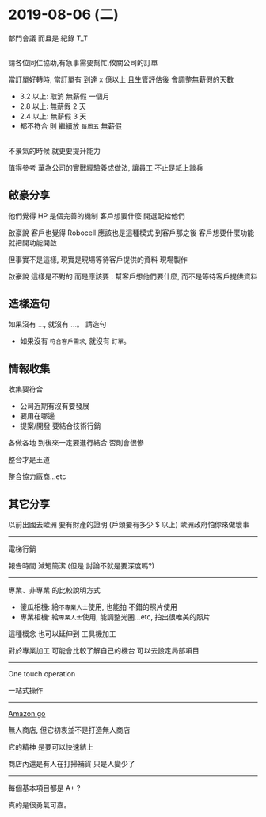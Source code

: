 # 2019-08-06 (二)

部門會議 而且是 紀錄 T_T

##

請各位同仁協助,有急事需要幫忙,攸關公司的訂單

當訂單好轉時,
當訂單有 到達 x 億以上 且生管評估後
會調整無薪假的天數

- 3.2 以上: 取消 無薪假 一個月
- 2.8 以上: 無薪假 2 天
- 2.4 以上: 無薪假 3 天
- 都不符合 則 繼續放 `每周五` 無薪假

##

不景氣的時候
就更要提升能力

值得參考 華為公司的實戰經驗養成做法,
讓員工 不止是紙上談兵

## 啟豪分享

他們覺得 HP 是個完善的機制
客戶想要什麼 開選配給他們

啟豪說 客戶也覺得 Robocell 應該也是這種模式
到客戶那之後 客戶想要什麼功能 就把開功能開啟

但事實不是這樣, 現實是現場等待客戶提供的資料 現場製作

啟豪說 這樣是不對的 而是應該要
: 幫客戶想他們要什麼, 而不是等待客戶提供資料

## 造樣造句

如果沒有 ..., 就沒有 ...。 請造句

- 如果沒有 `符合客戶需求`, 就沒有 `訂單`。

## 情報收集

收集要符合

- 公司近期有沒有要發展
- 要用在哪邊
- 提案/開發 要結合技術行銷

各做各地
到後來一定要進行結合
否則會很慘

整合才是王道

整合協力廠商...etc

## 其它分享

以前出國去歐洲 要有財產的證明 (戶頭要有多少 \$ 以上)
歐洲政府怕你來做壞事

---

電梯行銷

報告時間 減短簡潔 (但是 討論不就是要深度嗎?)

---

專業、非專業 的比較說明方式

- 傻瓜相機: 給`不專業人士`使用, 也能拍 不錯的照片使用
- 專業相機: 給`專業人士`使用, 能調整光圈...etc, 拍出很唯美的照片

這種概念 也可以延伸到 工具機加工

對於專業加工 可能會比較了解自己的機台 可以去設定局部項目

---

One touch operation

一站式操作

---

[Amazon go](https://www.youtube.com/watch?v=Z0PTKJ11Hm8)

無人商店, 但它初衷並不是打造無人商店

它的精神 是要可以快速結上

商店內還是有人在打掃補貨 只是人變少了

---

每個基本項目都是 A+ ?

真的是很勇氣可嘉。
